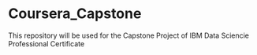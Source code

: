 # Coursera_Capstone
This repository will be used for the Capstone Project of IBM Data Sciencie Professional Certificate
